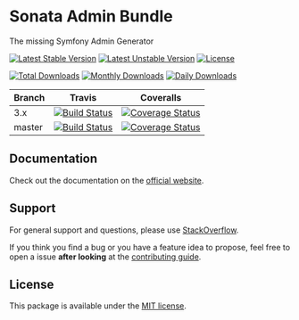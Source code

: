 # Sonata Admin Bundle

The missing Symfony Admin Generator

[![Latest Stable Version](https://poser.pugx.org/sonata-project/admin-bundle/v/stable)](https://packagist.org/packages/sonata-project/admin-bundle)
[![Latest Unstable Version](https://poser.pugx.org/sonata-project/admin-bundle/v/unstable)](https://packagist.org/packages/sonata-project/admin-bundle)
[![License](https://poser.pugx.org/sonata-project/admin-bundle/license)](https://packagist.org/packages/sonata-project/admin-bundle)

[![Total Downloads](https://poser.pugx.org/sonata-project/admin-bundle/downloads)](https://packagist.org/packages/sonata-project/admin-bundle)
[![Monthly Downloads](https://poser.pugx.org/sonata-project/admin-bundle/d/monthly)](https://packagist.org/packages/sonata-project/admin-bundle)
[![Daily Downloads](https://poser.pugx.org/sonata-project/admin-bundle/d/daily)](https://packagist.org/packages/sonata-project/admin-bundle)

Branch | Travis | Coveralls |
------ | ------ | --------- |
3.x   | [![Build Status][travis_stable_badge]][travis_stable_link]     | [![Coverage Status][coveralls_stable_badge]][coveralls_stable_link]     |
master | [![Build Status][travis_unstable_badge]][travis_unstable_link] | [![Coverage Status][coveralls_unstable_badge]][coveralls_unstable_link] |

## Documentation

Check out the documentation on the [official website](https://sonata-project.org/bundles/admin).

## Support

For general support and questions, please use [StackOverflow](http://stackoverflow.com/questions/tagged/sonata).

If you think you find a bug or you have a feature idea to propose, feel free to open a issue
**after looking** at the [contributing guide](CONTRIBUTING.md).

## License

This package is available under the [MIT license](LICENSE).

[travis_stable_badge]: https://travis-ci.org/sonata-project/SonataAdminBundle.svg?branch=3.x
[travis_stable_link]: https://travis-ci.org/sonata-project/SonataAdminBundle
[travis_unstable_badge]: https://travis-ci.org/sonata-project/SonataAdminBundle.svg?branch=master
[travis_unstable_link]: https://travis-ci.org/sonata-project/SonataAdminBundle

[coveralls_stable_badge]: https://coveralls.io/repos/github/sonata-project/SonataAdminBundle/badge.svg?branch=3.x
[coveralls_stable_link]: https://coveralls.io/github/sonata-project/SonataAdminBundle?branch=3.x
[coveralls_unstable_badge]: https://coveralls.io/repos/github/sonata-project/SonataAdminBundle/badge.svg?branch=master
[coveralls_unstable_link]: https://coveralls.io/github/sonata-project/SonataAdminBundle?branch=master
